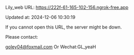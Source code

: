 Lily_web URL: https://222f-61-165-102-156.ngrok-free.app

Updated at: 2024-12-06 10:30:19

If you cannot open this URL, the server might be down.

Please contact: 

goley04@foxmail.com Or Wechat:GL_yeaH